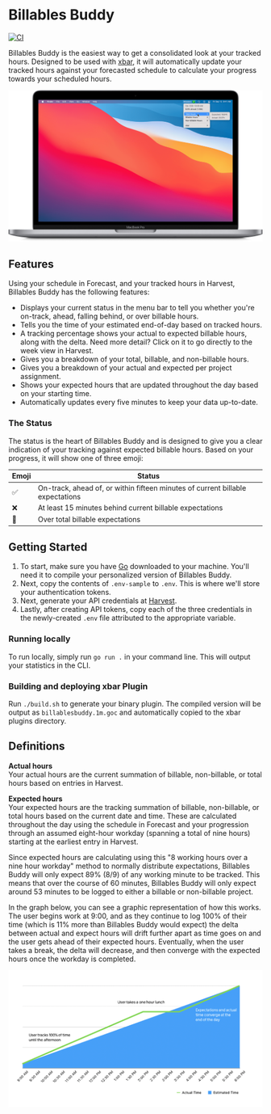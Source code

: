 # Billables Buddy

[![CI](https://github.com/jordanleven/billables-buddy/actions/workflows/ci.yml/badge.svg)](https://github.com/jordanleven/billables-buddy/actions/workflows/ci.yml)

Billables Buddy is the easiest way to get a consolidated look at your tracked hours. Designed to be used with [xbar], it will automatically update your tracked hours against your forecasted schedule to calculate your progress towards your scheduled hours.

![BillablesBuddyHero](/assets/BillablesBuddyHero.png)

## Features

Using your schedule in Forecast, and your tracked hours in Harvest, Billables Buddy has the following features:

- Displays your current status in the menu bar to tell you whether you're on-track, ahead, falling behind, or over billable hours.
- Tells you the time of your estimated end-of-day based on tracked hours.
- A tracking percentage shows your actual to expected billable hours, along with the delta. Need more detail? Click on it to go directly to the week view in Harvest.
- Gives you a breakdown of your total, billable, and non-billable hours.
- Gives you a breakdown of your actual and expected per project assignment.
- Shows your expected hours that are updated throughout the day based on your starting time.
- Automatically updates every five minutes to keep your data up-to-date.

### The Status

The status is the heart of Billables Buddy and is designed to give you a clear indication of your tracking against expected billable hours. Based on your progress, it will show one of three emoji:

Emoji | Status
------------ | -------------
:white_check_mark: | On-track, ahead of, or within fifteen minutes of current billable expectations
:x: | At least 15 minutes behind current billable expectations
:stop_sign: | Over total billable expectations

## Getting Started

1. To start, make sure you have [Go] downloaded to your machine. You'll need it to compile your personalized version of Billables Buddy.
1. Next, copy the contents of `.env-sample` to `.env`. This is where we'll store your authentication tokens.
1. Next, generate your API credentials at [Harvest][harvest_api].
1. Lastly, after creating API tokens, copy each of the three credentials in the newly-created `.env` file attributed to the appropriate variable.

### Running locally

To run locally, simply run `go run .` in your command line. This will output your statistics in the CLI.

### Building and deploying xbar Plugin

Run `./build.sh` to generate your binary plugin. The compiled version will be output as `billablesbuddy.1m.goc` and automatically copied to the xbar plugins directory.

## Definitions

**Actual hours**\
Your actual hours are the current summation of billable, non-billable, or total hours based on entries in Harvest.

**Expected hours**\
Your expected hours are the tracking summation of billable, non-billable, or total hours based on the current date and time. These are calculated throughout the day using the schedule in Forecast and your progression through an assumed eight-hour workday (spanning a total of nine hours) starting at the earliest entry in Harvest.

Since expected hours are calculating using this "8 working hours over a nine hour workday" method to normally distribute expectations, Billables Buddy will only expect 89% (8/9) of any working minute to be tracked. This means that over the course of 60 minutes, Billables Buddy will only expect around 53 minutes to be logged to either a billable or non-billable project.

In the graph below, you can see a graphic representation of how this works. The user begins work at 9:00, and as they continue to log 100% of their time (which is 11% more than Billables Buddy would expect) the delta between actual and expect hours will drift further apart as time goes on and the user gets ahead of their expected hours. Eventually, when the user takes a break, the delta will decrease, and then converge with the expected hours once the workday is completed.

![ExpectedHoursGraph](/assets/ExpectedHoursGraph.png)

[xbar]: https://github.com/matryer/xbar
[Go]: https://golang.org/doc/install
[harvest_api]: https://id.getharvest.com/developers

